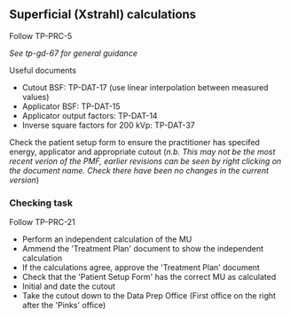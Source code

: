 ## Superficial (Xstrahl) calculations
Follow TP-PRC-5

_See tp-gd-67 for general guidance_

Useful documents

- Cutout BSF: TP-DAT-17 (use linear interpolation between measured values)
- Applicator BSF: TP-DAT-15
- Applicator output factors: TP-DAT-14
- Inverse square factors for 200 kVp: TP-DAT-37

Check the patient setup form to ensure the practitioner has specifed energy, applicator and appropriate cutout (_n.b. This may not be the most recent verion of the PMF, earlier revisions can be seen by right clicking on the document name. Check there have been no changes in the current version_)

### Checking task
Follow TP-PRC-21

- Perform an independent calculation of the MU
- Ammend the 'Treatment Plan' document to show the independent calculation
- If the calculations agree, approve the 'Treatment Plan' document
- Check that the 'Patient Setup Form' has the correct MU as calculated
- Initial and date the cutout
- Take the cutout down to the Data Prep Office (First office on the right after the 'Pinks' office)
